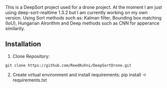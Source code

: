 This is a DeepSort project used for a drone project. At the moment I am just using deep-sort-realtime 1.3.2 but I am currently working on my own version. Using Sort methods such as: Kalman filter, Bounding box matching (IoU), 
Hungarian Alrorithm and Deep methods such as CNN for apperance similarity.

## Installation

1. Clone Repository:
```
git clone https://github.com/ReedKuhni/DeepSortDrone.git
```
2. Create virtual environment and install requirements:
pip install -r requirements.txt
